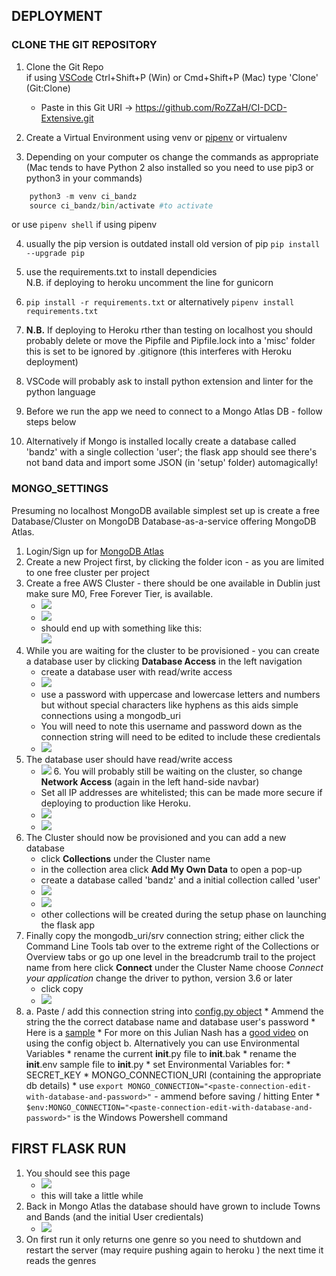 ## DEPLOYMENT


### CLONE THE GIT REPOSITORY

1. Clone the Git Repo<br>
    if using [VSCode](https://code.visualstudio.com/) Ctrl+Shift+P (Win) or Cmd+Shift+P (Mac) type 'Clone' (Git:Clone)<br>
    * Paste in this Git URI -> https://github.com/RoZZaH/CI-DCD-Extensive.git

2. Create a Virtual Environment using venv or [pipenv](https://realpython.com/pipenv-guide/) or virtualenv

3.	Depending on your computer os change the commands as appropriate (Mac tends to have Python 2 also installed so you need to use pip3 or python3 in your commands)<br>
```python
    python3 -m venv ci_bandz
    source ci_bandz/bin/activate #to activate
``` 
or use `pipenv shell` if using pipenv

4.  usually the pip version is outdated install old version of pip
    `pip install --upgrade pip`

5.   use the requirements.txt to install dependicies <br>
N.B. if deploying to heroku uncomment the line for gunicorn

6.  `pip install -r requirements.txt` or alternatively `pipenv install requirements.txt`

7. **N.B.** If deploying to Heroku rther than testing on localhost you should probably delete or move the Pipfile and Pipfile.lock into a 'misc' folder this is set to be ignored by .gitignore (this interferes with Heroku deployment)

8. VSCode will probably ask to install python extension and linter for the python language

9. Before we run the app we need to connect to a Mongo Atlas DB - follow steps below

10. Alternatively if Mongo is installed locally create a database called 'bandz' with a single collection 'user'; the flask app should see there's not band data and import some JSON (in 'setup' folder) automagically!



### MONGO_SETTINGS

Presuming no localhost MongoDB available simplest set up is create a free Database/Cluster on MongoDB Database-as-a-service offering MongoDB Atlas.

1. Login/Sign up for [MongoDB Atlas](https://account.mongodb.com/account/login)
2. Create a new Project first, by clicking the folder icon - as you are limited to one free cluster per project
3. Create a free AWS Cluster - there should be one available in Dublin just make sure M0, Free Forever Tier, is available.
    * ![](/docs/create-cluser.png)
    * ![](/docs/cluster-name.png)
    * should end up with something like this:<br> ![](/docs/cluster-created.png)
4. While you are waiting for the cluster to be provisioned - you can create a database user by clicking **Database Access** in the left navigation
    * create a database user with read/write access
    * ![](/docs/create-db-user.png)
    * use a password with uppercase and lowercase letters and numbers but without special characters like hyphens as this aids simple connections using a mongodb_uri
    * You will need to note this username and password down as the connection string will need to be edited to include these credientals
    * ![](/docs/create-db-user2.png)
5. The database user should have read/write access 
    *    ![](/docs/database-access.png)
6. You will probably still be waiting on the cluster, so change **Network Access** (again in the left hand-side navbar)
    * Set all IP addresses are whitelisted; this can be made more secure if deploying to production like Heroku.
    * ![](/docs/network-access.png)
    * ![](/docs/ip-access.png)
7. The Cluster should now be provisioned and you can add a new database
    * click **Collections** under the Cluster name 
    * in the collection area click **Add My Own Data** to open a pop-up
    * create a database called 'bandz' and a initial collection called 'user'
    * ![](/docs/create-db.png)
    * ![](/docs/user-collection.png)
    * other collections will be created during the setup phase on launching the flask app 
8. Finally copy the mongodb_uri/srv connection string; either click the Command Line Tools tab over to the extreme right of the Collections or Overview tabs or go up one level in the breadcrumb trail to the project name from here click **Connect** under the Cluster Name choose *Connect your application* change the driver to python, version 3.6 or later
    * click copy
    * ![](/docs/mongo-uri.png)
9.
    a. Paste / add this connection string into [config.py object](https://flask.palletsprojects.com/en/1.1.x/config/) 
        * Ammend the string the the correct database name and database user's password 
        * Here is a [sample](/sample_config.py)
        * For more on this Julian Nash has a [good video](https://www.youtube.com/watch?v=GW_2O9CrnSU) on using the config object
    b. Alternatively you can use Environmental Variables
        * rename the current __init__.py file to __init__.bak
        * rename the __init__.env sample file to __init__.py
        * set Environmental Variables for:
            * SECRET_KEY
            * MONGO_CONNECTION_URI (containing the appropriate db details)
            * use `export MONGO_CONNECTION="<paste-connection-edit-with-database-and-password>"` - ammend before saving / hitting Enter 
            * `$env:MONGO_CONNECTION="<paste-connection-edit-with-database-and-password>"` is the Windows Powershell command


## FIRST FLASK RUN
1. You should see this page
    * ![](/docs/setup.png)
    * this will take a little while
2. Back in Mongo Atlas the database should have grown to include Towns and Bands (and the initial User credientals)
    * ![](/docs/db-tables-post-import.png)
3. On first run it only returns one genre so you need to shutdown and restart the server (may require pushing again to heroku ) the next time it reads the genres
